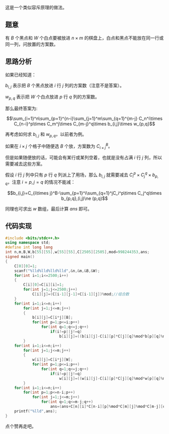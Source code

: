 这是一个类似容斥原理的做法。
## 题意
有 $B$ 个黑点和 $W$ 个白点要被放进 $n \times m$ 的棋盘上，白点和黑点不能放在同一行或同一列，问放置的方案数。
## 思路分析
如果已经知道：

$b_{i,j}$ 表示把 $B$ 个黑点放进 $i$ 行 $j$ 列的方案数（注意不是答案）。

$w_{p,q}$ 表示把 $W$ 个白点放进 $p$ 行 $q$ 列的方案数。

那么最终答案为:

$$\sum_{i=1}^n\sum_{p=1}^{n-i}\sum_{j=1}^m\sum_{q=1}^{m-j} C_n^i\times C_{n-i}^p\times C_m^j\times C_{m-j}^q\times b_{i,j}\times w_{p,q}$$

再考虑如何求 $b_{i,j}$ 和 $w_{p,q}$，以前者为例。

如果在 $i\times j$ 个格子中随便选 $B$ 个放，方案数为 $C_{i\times j}^B$。

但是如果随便放的话，可能会有某行或某列空着，也就是没有占满 $i$ 行 $j$ 列，所以需要减去这些方案。

假设 $i$ 行 $j$ 列中只有 $p$ 行 $q$ 列派上了用场，那么 $b_{i,j}$ 就需要减去 $C_i^p\times C_j^q\times b_{p,q}$，注意 $i=p,j=q$ 的情况不能减：

$$b_{i,j}=C_{i\times j}^B-\sum_{p=1}^i\sum_{q=1}^jC_i^p\times C_j^q\times b_{p,q},(i,j)\ne (p,q)$$

同理也可求出 $w$ 数组，最后计算 $ans$ 即可。
## 代码实现
```cpp
#include <bits/stdc++.h>
using namespace std;
#define int long long
int n,m,B,W,b[55][55],w[55][55],C[2505][2505],mod=998244353,ans;
signed main()
{
    C[0][0]=1;
    scanf("%lld%lld%lld%lld",&n,&m,&B,&W);
    for(int i=1;i<=2500;i++)
    {
        C[i][0]=C[i][i]=1;
        for(int j=1;j<=2500;j++)
            C[i][j]=(C[i-1][j-1]+C[i-1][j])%mod;//组合数
    }
    for(int i=1;i<=n;i++)
        for(int j=1;j<=m;j++)
        {
            b[i][j]=C[i*j][B];
            for(int p=1;p<=i;p++)
                for(int q=1;q<=j;q++)
                    if(i!=p||j!=q)
                        b[i][j]=((b[i][j]-C[i][p]*C[j][q]%mod*b[p][q]%mod)%mod+mod)%mod;//要加mod防止出现负数
        }
    for(int i=1;i<=n;i++)
        for(int j=1;j<=m;j++)
        {
            w[i][j]=C[i*j][W];
            for(int p=1;p<=i;p++)
                for(int q=1;q<=j;q++)
                    if(i!=p||j!=q)
                        w[i][j]=((w[i][j]-C[i][p]*C[j][q]%mod*w[p][q]%mod)%mod+mod)%mod;
        }
    for(int i=1;i<=n;i++)
        for(int p=1;p<=n-i;p++)
            for(int j=1;j<=m;j++)
                for(int q=1;q<=m-j;q++)
                    ans=(ans+C[n][i]*C[n-i][p]%mod*C[m][j]%mod*C[m-j][q]%mod*b[i][j]%mod*w[p][q]%mod)%mod;//计算答案
    printf("%lld",ans);
}

```
点个赞再走吧。